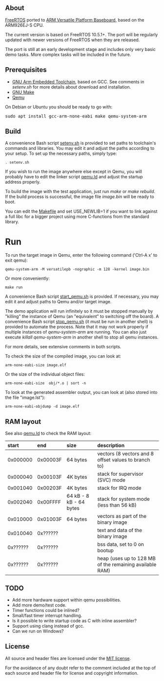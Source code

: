 ## About
[FreeRTOS](http://www.freertos.org/) ported to [ARM Versatile Platform Baseboard](http://infocenter.arm.com/help/topic/com.arm.doc.dui0225d/DUI0225D_versatile_application_baseboard_arm926ej_s_ug.pdf),
based on the ARM926EJ-S CPU.

The current version is based on FreeRTOS 10.5.1+. The port will be regularly
updated with newer versions of FreeRTOS when they are released.

The port is still at an early development stage and includes only very basic
demo tasks. More complex tasks will be included in the future.


## Prerequisites
* [GNU Arm Embedded Toolchain](https://developer.arm.com/open-source/gnu-toolchain/gnu-rm/downloads),
based on GCC. See comments in _setenv.sh_ for more details about download and installation.
* [GNU Make](https://www.gnu.org/software/make/manual/make.html)
* [Qemu](https://www.qemu.org/)

On Debian or Ubuntu you should be ready to go with:
<pre>
sudo apt install gcc-arm-none-eabi make qemu-system-arm
</pre>

## Build

A convenience Bash script [setenv.sh](setenv.sh) is provided to set paths to toolchain's commands
and libraries. You may edit it and adjust the paths according to your setup. To set up
the necessary paths, simply type:

`. setenv.sh`

If you wish to run the image anywhere else except in Qemu, you will probably have to
edit the linker script [qemu.ld](Demo/qemu.ld) and adjust the startup address properly.

To build the image with the test application, just run _make_ or _make rebuild_.
If the build process is successful, the image file _image.bin_ will be ready to boot.

You can edit the [Makefile](Makefile) and set USE_NEWLIB=1 if you want to link against
a full libc for a bigger project using more C-functions from the standard library.

# Run

To run the target image in Qemu, enter the following command ('Ctrl-A x' to exit qemu):

`qemu-system-arm -M versatilepb -nographic -m 128 -kernel image.bin`

Or more conveniently:

`make run`

A convenience Bash script [start\_qemu.sh](start_qemu.sh) is provided. If necessary, you may
edit it and adjust paths to Qemu and/or target image.

The demo application will run infinitely so it must be stopped manually by
"killing" the instance of Qemu (an "equivalent" to switching off the board).
A convenience Bash script [stop\_qemu.sh](stop_qemu.sh) (it must be run in another shell)
is provided to automate the process. Note that it may not work properly if
multiple instances of _qemu-system-arm_ are running.
You can also just execute _killall qemu-system-arm_ in another shell to stop all qemu instances.

For more details, see extensive comments in both scripts.

To check the size of the compiled image, you can look at:

`arm-none-eabi-size image.elf`

Or the size of the individual object files:

`arm-none-eabi-size  obj/*.o | sort -n`

To look at the generated assembler output, you can look at (also stored into the file "image.lst"):

`arm-none-eabi-objdump -d image.elf`

## RAM layout

See also [qemu.ld](Demo/qemu.ld) to check the RAM layout:

| start    | end      | size                    | description                                             |
|:---------|:---------|:------------------------|:--------------------------------------------------------|
| 0x000000 | 0x00003F | 64 bytes                | vectors (8 vectors and 8 offset values to branch to)    |
| 0x000040 | 0x00103F | 4K bytes                | stack for supervisor (SVC) mode                         |
| 0x001040 | 0x00203F | 4K bytes                | stack for IRQ mode                                      |
| 0x002040 | 0x00FFFF | 64 kB - 8 kB - 64 bytes | stack for system mode (less than 56 kB)                 |
| 0x010000 | 0x01003F | 64 bytes                | vectors as part of the binary image                     |
| 0x010040 | 0x?????? |                         | text and data of the binary image                       |
| 0x?????? | 0x?????? |                         | bss data, set to 0 on bootup                            |
| 0x?????? | 0x?????? |                         | heap (uses up to 128 MB of the remaining available RAM) |

## TODO

- Add more hardware support within qemu possibilities.
- Add more demo/test code.
- Timer functions could be inlined?
- Small/fast timer interrupt handling.
- Is it possible to write startup code as C with inline assembler?
- Support using clang instead of gcc.
- Can we run on Windows?

## License

All source and header files are licensed under
the [MIT license](https://www.freertos.org/a00114.html).

For the avoidance of any doubt refer to the comment included at the top of each source and
header file for license and copyright information.
